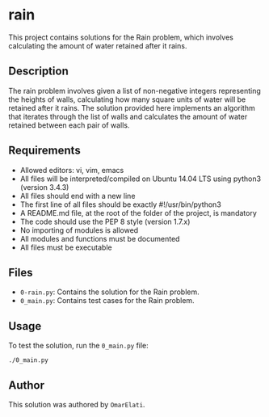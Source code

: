 # rain

This project contains solutions for the Rain problem, which involves calculating the amount of water retained after it rains.

## Description

The rain problem involves given a list of non-negative integers representing the heights of walls, calculating how many square units of water will be retained after it rains. The solution provided here implements an algorithm that iterates through the list of walls and calculates the amount of water retained between each pair of walls.

## Requirements

- Allowed editors: vi, vim, emacs
- All files will be interpreted/compiled on Ubuntu 14.04 LTS using python3 (version 3.4.3)
- All files should end with a new line
- The first line of all files should be exactly #!/usr/bin/python3
- A README.md file, at the root of the folder of the project, is mandatory
- The code should use the PEP 8 style (version 1.7.x)
- No importing of modules is allowed
- All modules and functions must be documented
- All files must be executable

## Files

- `0-rain.py`: Contains the solution for the Rain problem.
- `0_main.py`: Contains test cases for the Rain problem.

## Usage

To test the solution, run the `0_main.py` file:

```
./0_main.py
```

## Author

This solution was authored by `OmarElati`.
